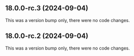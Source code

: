 ## 18.0.0-rc.3 (2024-09-04)

This was a version bump only, there were no code changes.

## 18.0.0-rc.2 (2024-09-04)

This was a version bump only, there were no code changes.